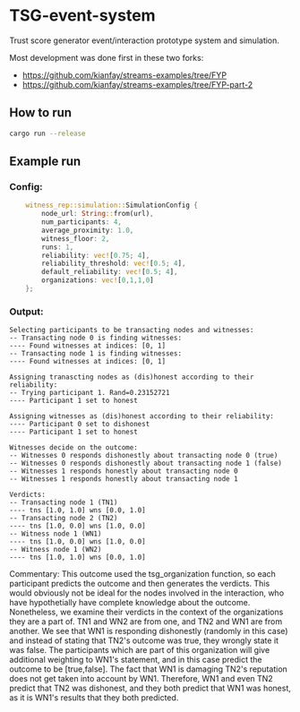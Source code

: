 # TSG-event-system
Trust score generator event/interaction prototype system and simulation.

Most development was done first in these two forks:
- https://github.com/kianfay/streams-examples/tree/FYP
- https://github.com/kianfay/streams-examples/tree/FYP-part-2

## How to run
```bash
cargo run --release
```

## Example run
### Config:
```rust
    witness_rep::simulation::SimulationConfig {
        node_url: String::from(url),
        num_participants: 4,
        average_proximity: 1.0,
        witness_floor: 2,
        runs: 1,
        reliability: vec![0.75; 4],
        reliability_threshold: vec![0.5; 4],
        default_reliability: vec![0.5; 4],
        organizations: vec![0,1,1,0]
    }; 
```

### Output:
```
Selecting participants to be transacting nodes and witnesses:
-- Transacting node 0 is finding witnesses:
---- Found witnesses at indices: [0, 1]
-- Transacting node 1 is finding witnesses:
---- Found witnesses at indices: [0, 1]

Assigning tranascting nodes as (dis)honest according to their reliability:
-- Trying participant 1. Rand=0.23152721
---- Participant 1 set to honest

Assigning witnesses as (dis)honest according to their reliability:
---- Participant 0 set to dishonest
---- Participant 1 set to honest

Witnesses decide on the outcome:
-- Witnesses 0 responds dishonestly about transacting node 0 (true)
-- Witnesses 0 responds dishonestly about transacting node 1 (false)
-- Witnesses 1 responds honestly about transacting node 0
-- Witnesses 1 responds honestly about transacting node 1

Verdicts:
-- Transacting node 1 (TN1)
---- tns [1.0, 1.0] wns [0.0, 1.0]
-- Transacting node 2 (TN2)
---- tns [1.0, 0.0] wns [1.0, 0.0]
-- Witness node 1 (WN1)
---- tns [1.0, 0.0] wns [1.0, 0.0]
-- Witness node 1 (WN2)
---- tns [1.0, 1.0] wns [0.0, 1.0]
```

Commentary:
This outcome used the tsg_organization function, so each participant predicts the outcome and then
generates the verdicts. This would obviously not be ideal for the nodes involved in the interaction,
who have hypothetially have complete knowledge about the outcome. Nonetheless, we examine their verdicts
in the context of the organizations they are a part of. TN1 and WN2 are from one, and TN2 and WN1 are
from another. We see that WN1 is responding dishonestly (randomly in this case) and instead of stating
that TN2's outcome was true, they wrongly state it was false. The participants which are part of this
organization will give additional weighting to WN1's statement, and in this case predict the outcome to
be [true,false]. The fact that WN1 is damaging TN2's reputation does not get taken into account by WN1.
Therefore, WN1 and even TN2 predict that TN2 was dishonest, and they both predict that WN1 was honest,
as it is WN1's results that they both predicted. 